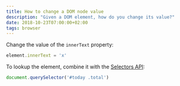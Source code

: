 ```yaml
---
title: How to change a DOM node value
description: "Given a DOM element, how do you change its value?"
date: 2018-10-23T07:00:00+02:00
tags: browser
---
```


Change the value of the `innerText` property:

```js
element.innerText = 'x'
```

To lookup the element, combine it with the [Selectors API](https://flaviocopes.com/selectors-api/):

```js
document.querySelector('#today .total')
```